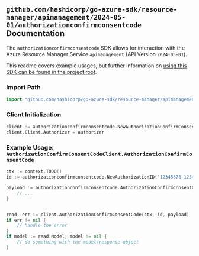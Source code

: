 
## `github.com/hashicorp/go-azure-sdk/resource-manager/apimanagement/2024-05-01/authorizationconfirmconsentcode` Documentation

The `authorizationconfirmconsentcode` SDK allows for interaction with the Azure Resource Manager Service `apimanagement` (API Version `2024-05-01`).

This readme covers example usages, but further information on [using this SDK can be found in the project root](https://github.com/hashicorp/go-azure-sdk/tree/main/docs).

### Import Path

```go
import "github.com/hashicorp/go-azure-sdk/resource-manager/apimanagement/2024-05-01/authorizationconfirmconsentcode"
```


### Client Initialization

```go
client := authorizationconfirmconsentcode.NewAuthorizationConfirmConsentCodeClientWithBaseURI("https://management.azure.com")
client.Client.Authorizer = authorizer
```


### Example Usage: `AuthorizationConfirmConsentCodeClient.AuthorizationConfirmConsentCode`

```go
ctx := context.TODO()
id := authorizationconfirmconsentcode.NewAuthorizationID("12345678-1234-9876-4563-123456789012", "example-resource-group", "serviceValue", "authorizationProviderIdValue", "authorizationIdValue")

payload := authorizationconfirmconsentcode.AuthorizationConfirmConsentCodeRequestContract{
	// ...
}


read, err := client.AuthorizationConfirmConsentCode(ctx, id, payload)
if err != nil {
	// handle the error
}
if model := read.Model; model != nil {
	// do something with the model/response object
}
```
